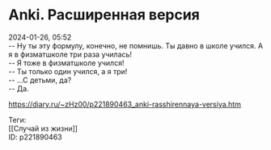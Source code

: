 Anki. Расширенная версия
=========================

   
 2024-01-26, 05:52   
  -- Ну ты эту формулу, конечно, не помнишь. Ты давно в школе учился. А я в физматшколе три раза училась!   
 -- Я тоже в физматшколе учился!   
 -- Ты только один учился, а я три!   
 -- ...С детьми, да?   
 -- Да.   
    
 <https://diary.ru/~zHz00/p221890463_anki-rasshirennaya-versiya.htm>   
   
 Теги:   
 [[Случай из жизни]]   
 ID: p221890463